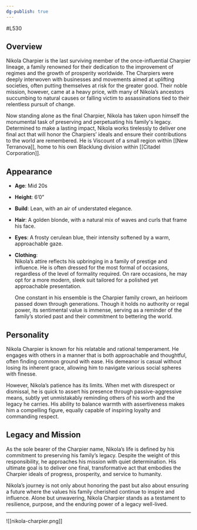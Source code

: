 ```yaml
---
dg-publish: true
---
```

#L530
## Overview

Nikola Charpier is the last surviving member of the once-influential Charpier lineage, a family renowned for their dedication to the improvement of regimes and the growth of prosperity worldwide. The Charpiers were deeply interwoven with businesses and movements aimed at uplifting societies, often putting themselves at risk for the greater good. Their noble mission, however, came at a heavy price, with many of Nikola’s ancestors succumbing to natural causes or falling victim to assassinations tied to their relentless pursuit of change.

Now standing alone as the final Charpier, Nikola has taken upon himself the monumental task of preserving and perpetuating his family's legacy. Determined to make a lasting impact, Nikola works tirelessly to deliver one final act that will honor the Charpiers’ ideals and ensure their contributions to the world are remembered. He is Viscount of a small region within [[New Terranova]], home to his own Blacklung division within [[Citadel Corporation]].

## Appearance

- **Age**: Mid 20s
- **Height**: 6’0”
- **Build**: Lean, with an air of understated elegance.
- **Hair**: A golden blonde, with a natural mix of waves and curls that frame his face.
- **Eyes**: A frosty cerulean blue, their intensity softened by a warm, approachable gaze.
- **Clothing**:  
    Nikola’s attire reflects his upbringing in a family of prestige and influence. He is often dressed for the most formal of occasions, regardless of the level of formality required. On rare occasions, he may opt for a more modern, sleek suit tailored for a polished yet approachable presentation.
    
    One constant in his ensemble is the Charpier family crown, an heirloom passed down through generations. Though it holds no authority or regal power, its sentimental value is immense, serving as a reminder of the family’s storied past and their commitment to bettering the world.

## Personality

Nikola Charpier is known for his relatable and rational temperament. He engages with others in a manner that is both approachable and thoughtful, often finding common ground with ease. His demeanor is casual without losing its inherent grace, allowing him to navigate various social spheres with finesse.

However, Nikola’s patience has its limits. When met with disrespect or dismissal, he is quick to assert his presence through passive-aggressive means, subtly yet unmistakably reminding others of his worth and the legacy he carries. His ability to balance warmth with assertiveness makes him a compelling figure, equally capable of inspiring loyalty and commanding respect.

## Legacy and Mission

As the sole bearer of the Charpier name, Nikola’s life is defined by his commitment to preserving his family’s legacy. Despite the weight of this responsibility, he approaches his mission with quiet determination. His ultimate goal is to deliver one final, transformative act that embodies the Charpier ideals of progress, prosperity, and service to humanity.

Nikola’s journey is not only about honoring the past but also about ensuring a future where the values his family cherished continue to inspire and influence. Alone but unwavering, Nikola Charpier stands as a testament to resilience, purpose, and the enduring power of a legacy well-lived.

---

![[nikola-charpier.png]]